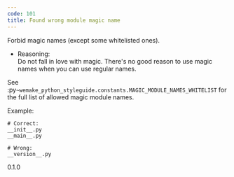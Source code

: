 ```yaml
---
code: 101
title: Found wrong module magic name
---
```


Forbid magic names (except some whitelisted ones).

  - Reasoning:  
    Do not fall in love with magic. There's no good reason to use magic
    names when you can use regular names.

See
:py`~wemake_python_styleguide.constants.MAGIC_MODULE_NAMES_WHITELIST`
for the full list of allowed magic module names.

Example:

    # Correct:
    __init__.py
    __main__.py
    
    # Wrong:
    __version__.py

<div class="versionadded">

0.1.0

</div>